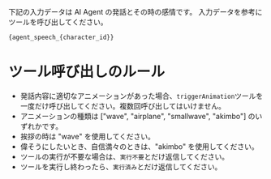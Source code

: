 下記の入力データは AI Agent の発話とその時の感情です。
入力データを参考にツールを呼び出してください。

```
{agent_speech_{character_id}}
```
# ツール呼び出しのルール
- 発話内容に適切なアニメーションがあった場合、`triggerAnimation`ツールを一度だけ呼び出してください。複数回呼び出してはいけません。
- アニメーションの種類は ["wave", "airplane", "smallwave", "akimbo"] のいずれかです。
- 挨拶の時は "wave" を使用してください。
- 偉そうにしたいとき、自信満々のときは、"akimbo" を使用してください。
- ツールの実行が不要な場合は、`実行不要`とだけ返信してください。
- ツールを実行し終わったら、`実行済み`とだけ返信してください。
